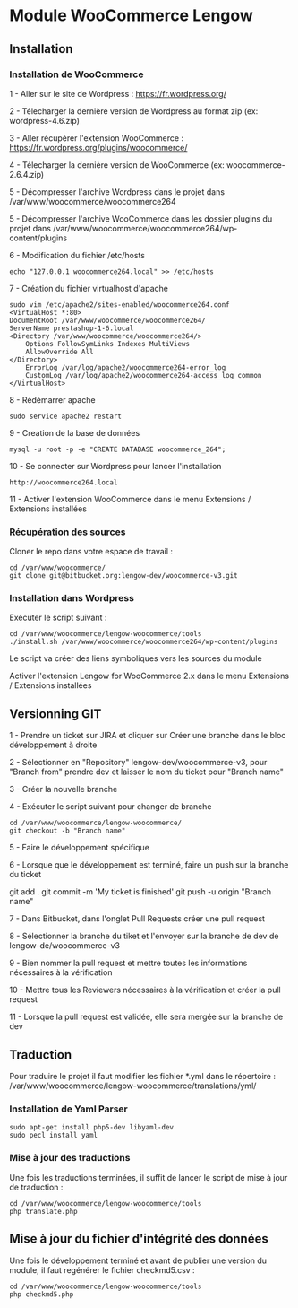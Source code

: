 # Module WooCommerce Lengow #

## Installation ##

### Installation de WooCommerce ###

1 - Aller sur le site de Wordpress : https://fr.wordpress.org/

2 - Télecharger la dernière version de Wordpress au format zip (ex: wordpress-4.6.zip)

3 - Aller récupérer l'extension WooCommerce : https://fr.wordpress.org/plugins/woocommerce/

4 - Télecharger la dernière version de WooCommerce (ex: woocommerce-2.6.4.zip)

5 - Décompresser l'archive Wordpress dans le projet dans /var/www/woocommerce/woocommerce264

5 - Décompresser l'archive WooCommerce dans les dossier plugins du projet dans /var/www/woocommerce/woocommerce264/wp-content/plugins

6 - Modification du fichier /etc/hosts

    echo "127.0.0.1 woocommerce264.local" >> /etc/hosts

7 - Création du fichier virtualhost d'apache

    sudo vim /etc/apache2/sites-enabled/woocommerce264.conf 
    <VirtualHost *:80>
    DocumentRoot /var/www/woocommerce/woocommerce264/
    ServerName prestashop-1-6.local
    <Directory /var/www/woocommerce/woocommerce264/>
        Options FollowSymLinks Indexes MultiViews
        AllowOverride All
    </Directory>
        ErrorLog /var/log/apache2/woocommerce264-error_log
        CustomLog /var/log/apache2/woocommerce264-access_log common
    </VirtualHost>

8 - Rédémarrer apache

    sudo service apache2 restart
    
9 - Creation de la base de données
    
    mysql -u root -p -e "CREATE DATABASE woocommerce_264"; 
        
10 - Se connecter sur Wordpress pour lancer l'installation
    
    http://woocommerce264.local

11 - Activer l'extension WooCommerce dans le menu Extensions / Extensions installées

### Récupération des sources ###

Cloner le repo dans votre espace de travail :

    cd /var/www/woocommerce/
    git clone git@bitbucket.org:lengow-dev/woocommerce-v3.git

### Installation dans Wordpress ###

Exécuter le script suivant :

    cd /var/www/woocommerce/lengow-woocommerce/tools
    ./install.sh /var/www/woocommerce/woocommerce264/wp-content/plugins

Le script va créer des liens symboliques vers les sources du module

Activer l'extension Lengow for WooCommerce 2.x dans le menu Extensions / Extensions installées

## Versionning GIT ##

1 - Prendre un ticket sur JIRA et cliquer sur Créer une branche dans le bloc développement à droite

2 - Sélectionner en "Repository" lengow-dev/woocommerce-v3, pour "Branch from" prendre dev et laisser le nom du ticket pour "Branch name"

3 - Créer la nouvelle branche

4 - Exécuter le script suivant pour changer de branche 

    cd /var/www/woocommerce/lengow-woocommerce/
    git checkout -b "Branch name"

5 - Faire le développement spécifique

6 - Lorsque que le développement est terminé, faire un push sur la branche du ticket

git add .
git commit -m 'My ticket is finished'
git push -u origin "Branch name"

7 - Dans Bitbucket, dans l'onglet Pull Requests créer une pull request

8 - Sélectionner la branche du tiket et l'envoyer sur la branche de dev de lengow-de/woocommerce-v3

9 - Bien nommer la pull request et mettre toutes les informations nécessaires à la vérification

10 - Mettre tous les Reviewers nécessaires à la vérification et créer la pull request

11 - Lorsque la pull request est validée, elle sera mergée sur la branche de dev

## Traduction ##

Pour traduire le projet il faut modifier les fichier *.yml dans le répertoire : /var/www/woocommerce/lengow-woocommerce/translations/yml/

### Installation de Yaml Parser ###

    sudo apt-get install php5-dev libyaml-dev
    sudo pecl install yaml

### Mise à jour des traductions ###

Une fois les traductions terminées, il suffit de lancer le script de mise à jour de traduction :

    cd /var/www/woocommerce/lengow-woocommerce/tools
    php translate.php

## Mise à jour du fichier d'intégrité des données ##

Une fois le développement terminé et avant de publier une version du module, il faut regénérer le fichier checkmd5.csv :

    cd /var/www/woocommerce/lengow-woocommerce/tools
    php checkmd5.php
